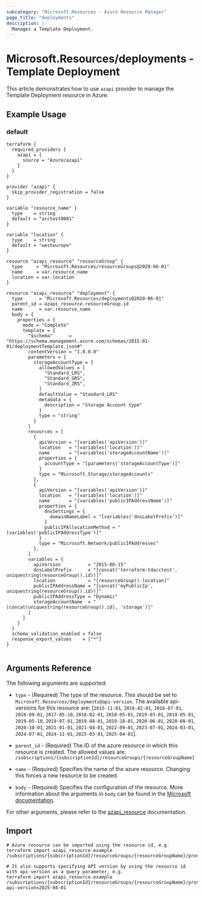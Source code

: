 ```yaml
---
subcategory: "Microsoft.Resources - Azure Resource Manager"
page_title: "deployments"
description: |-
  Manages a Template Deployment.
---
```


# Microsoft.Resources/deployments - Template Deployment

This article demonstrates how to use `azapi` provider to manage the Template Deployment resource in Azure.



## Example Usage

### default

```hcl
terraform {
  required_providers {
    azapi = {
      source = "Azure/azapi"
    }
  }
}

provider "azapi" {
  skip_provider_registration = false
}

variable "resource_name" {
  type    = string
  default = "acctest0001"
}

variable "location" {
  type    = string
  default = "westeurope"
}

resource "azapi_resource" "resourceGroup" {
  type     = "Microsoft.Resources/resourceGroups@2020-06-01"
  name     = var.resource_name
  location = var.location
}

resource "azapi_resource" "deployment" {
  type      = "Microsoft.Resources/deployments@2020-06-01"
  parent_id = azapi_resource.resourceGroup.id
  name      = var.resource_name
  body = {
    properties = {
      mode = "Complete"
      template = {
        "$schema"      = "https://schema.management.azure.com/schemas/2015-01-01/deploymentTemplate.json#"
        contentVersion = "1.0.0.0"
        parameters = {
          storageAccountType = {
            allowedValues = [
              "Standard_LRS",
              "Standard_GRS",
              "Standard_ZRS",
            ]
            defaultValue = "Standard_LRS"
            metadata = {
              description = "Storage Account type"
            }
            type = "string"
          }
        }
        resources = [
          {
            apiVersion = "[variables('apiVersion')]"
            location   = "[variables('location')]"
            name       = "[variables('storageAccountName')]"
            properties = {
              accountType = "[parameters('storageAccountType')]"
            }
            type = "Microsoft.Storage/storageAccounts"
          },
          {
            apiVersion = "[variables('apiVersion')]"
            location   = "[variables('location')]"
            name       = "[variables('publicIPAddressName')]"
            properties = {
              dnsSettings = {
                domainNameLabel = "[variables('dnsLabelPrefix')]"
              }
              publicIPAllocationMethod = "[variables('publicIPAddressType')]"
            }
            type = "Microsoft.Network/publicIPAddresses"
          },
        ]
        variables = {
          apiVersion          = "2015-06-15"
          dnsLabelPrefix      = "[concat('terraform-tdacctest', uniquestring(resourceGroup().id))]"
          location            = "[resourceGroup().location]"
          publicIPAddressName = "[concat('myPublicIp', uniquestring(resourceGroup().id))]"
          publicIPAddressType = "Dynamic"
          storageAccountName  = "[concat(uniquestring(resourceGroup().id), 'storage')]"
        }
      }
    }
  }
  schema_validation_enabled = false
  response_export_values    = ["*"]
}


```



## Arguments Reference

The following arguments are supported:

* `type` - (Required) The type of the resource. This should be set to `Microsoft.Resources/deployments@api-version`. The available api-versions for this resource are: [`2015-11-01`, `2016-02-01`, `2016-07-01`, `2016-09-01`, `2017-05-10`, `2018-02-01`, `2018-05-01`, `2019-03-01`, `2019-05-01`, `2019-05-10`, `2019-07-01`, `2019-08-01`, `2019-10-01`, `2020-06-01`, `2020-08-01`, `2020-10-01`, `2021-01-01`, `2021-04-01`, `2022-09-01`, `2023-07-01`, `2024-03-01`, `2024-07-01`, `2024-11-01`, `2025-03-01`, `2025-04-01`].

* `parent_id` - (Required) The ID of the azure resource in which this resource is created. The allowed values are:  
  `/subscriptions/{subscriptionId}/resourceGroups/{resourceGroupName}`

* `name` - (Required) Specifies the name of the azure resource. Changing this forces a new resource to be created.

* `body` - (Required) Specifies the configuration of the resource. More information about the arguments in `body` can be found in the [Microsoft documentation](https://learn.microsoft.com/en-us/azure/templates/Microsoft.Resources/deployments?pivots=deployment-language-terraform).

For other arguments, please refer to the [azapi_resource](https://registry.terraform.io/providers/Azure/azapi/latest/docs/resources/resource) documentation.

## Import

 ```shell
 # Azure resource can be imported using the resource id, e.g.
 terraform import azapi_resource.example /subscriptions/{subscriptionId}/resourceGroups/{resourceGroupName}/providers/Microsoft.Resources/deployments/{resourceName}
 
 # It also supports specifying API version by using the resource id with api-version as a query parameter, e.g.
 terraform import azapi_resource.example /subscriptions/{subscriptionId}/resourceGroups/{resourceGroupName}/providers/Microsoft.Resources/deployments/{resourceName}?api-version=2025-04-01
 ```
